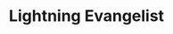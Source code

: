 ---
key: shogo_furusawa
name: Shogo Furusawa
id: 
feature: false
title: Lightning Evangelist
company: Salesforce
city: Tokyo
photoURL: /images/speakers/shogo_furusawa.jpg
socials:
  - icon: twitter
    link: 'https://twitter.com/furu_show'
    name: furu_show
---